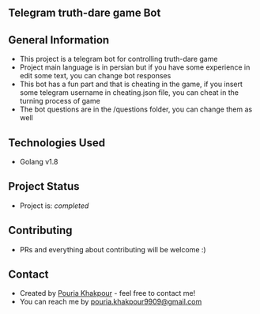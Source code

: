 ## Telegram truth-dare game Bot

## General Information
- This project is a telegram bot for controlling truth-dare game
- Project main language is in persian but if you have some experience in edit some text, you can change bot responses
- This bot has a fun part and that is cheating in the game, if you insert some telegram username in cheating.json file, you can cheat in the turning process of game
- The bot questions are in the /questions folder, you can change them as well

## Technologies Used
- Golang v1.8

## Project Status
- Project is: _completed_

## Contributing
- PRs and everything about contributing will be welcome :)

## Contact
- Created by [Pouria Khakpour](https://github.com/0ne-zero) - feel free to contact me!
- You can reach me by pouria.khakpour9909@gmail.com
